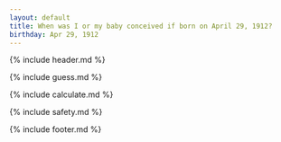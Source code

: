 ```yaml
---
layout: default
title: When was I or my baby conceived if born on April 29, 1912?
birthday: Apr 29, 1912
---
```


{% include header.md %}

{% include guess.md %}

{% include calculate.md %}

{% include safety.md %}

{% include footer.md %}



